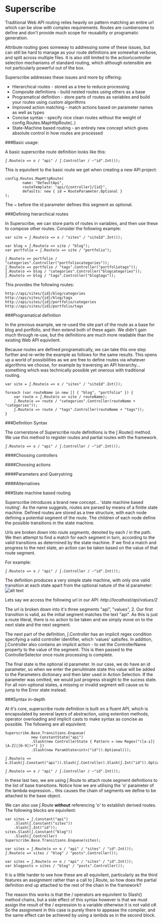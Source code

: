 Superscribe
===========

Traditional Web API routing relies heavily on pattern matching an entire url which can be slow with complex requirements. Routes are cumbersome to define and don't provide much scope for reusabilty or programatic generation.

Attribute routing goes someway to addressing some of these issues, but can still be hard to manage as your route definitions are somewhat verbose, and split across multiple files. It is also still limited to the action\controller selection mechanisms of standard routing, which although extensible are not particularly powerful out of the box.

Superscribe addresses these issues and more by offering:

* Hierarchical routes - stored as a tree to reduce processing
* Composite definitions - build nested routes using others as a base
* Programatical definition - store parts of routes as variables and build your routes using custom algorithms
* Improved action matching - match actions based on parameter names as well as types
* Concise syntax - specify nice clean routes without the weight of config.Routes.MapHttpRoute(..)
* State-Machine based routing - an entirely new concept which gives absolute control in how routes are processed

###Basic usage:

A basic superscribe route definition looks like this:

    ʃ.Route(o => o / "api" / ʃ.Controller / ~"id".Int());
    
This is equivilent to the basic route we get when creating a new API project:

    config.Routes.MapHttpRoute(
            name: "DefaultApi",
            routeTemplate: "api/{controller}/{id}",
            defaults: new { id = RouteParameter.Optional }
    );

The ~ before the id parameter defines this segment as optional.

###Defining hierarchical routes

In Superscribe, we can store parts of routes in variables, and then use these to compose other routes. Consider the following example:

    var site = ʃ.Route(o => o / "sites" / "siteId".Int());
    
    var blog = ʃ.Route(o => site / "blog"); 
    var portfolio = ʃ.Route(o => site / "portfolio");
    
    ʃ.Route(o => portfolio / "categories".Controller("portfoliocategories"));
    ʃ.Route(o => portfolio / "tags".Controller("portfoliotags"));
    ʃ.Route(o => blog / "categories".Controller("blogcategories"));
    ʃ.Route(o => blog / "tags".Controller("blogtags"));

This provides the following routes:

    http://api/sites/{id}/blog/categories
    http://api/sites/{id}/blog/tags
    http://api/sites/{id}/portfolio/categories
    http://api/sites/{id}/portfolio/tags

###Programatical definition

In the previous example, we re-used the site part of the route as a base for blog and portfolio, and then extend both of these again. We didn't gain much through re-use, but the definitions are much more readable than the existing Web API equivilent.

Because routes are defined programatically, we can take this one step further and re-write the example as follows for the same results. This opens up a world of possibilities as we are free to define routes via whatever algorithms we choose, for example by traversing an API hierarchy... something which was technically possible yet onerous with traditional routing.

    var site = ʃ.Route(o => o / "sites" / "siteId".Int());
    
    foreach (var routeName in new [] { "blog", "portfolio" }) {
        var route = ʃ.Route(o => site / routeName);
        ʃ.Route(o => route / "categories".Controller(routeName + "categories"));
        ʃ.Route(o => route / "tags".Controller(routeName + "tags"));
    }
    
###Definition Syntax

The cornerstone of Superscribe route definitions is the ʃ.Route() method. We use this method to register routes and partial routes with the framework.

    ʃ.Route(o => o / "api" / ʃ.Controller / ~"id".Int());
    
####Choosing controllers

####Choosing actions

####Parameters and Querystring
    
####Alternatives
    
###State machine based routing

Superscribe introduces a brand new concept... 'state machine based routing'. As the name suggests, routes are parsed by means of a finitie state machine. Defined routes are stored as a tree structure, with each node defining a potential segment of the route. The children of each node define the possible transitions in the state machine.

Urls are broken down into *route segments*, denoted by each / in the path. We then attempt to find a match for each segment in turn, according to the valid transitions as determined by the state machine. If we find a match and progress to the next state, an action can be taken based on the value of that route segment.

For example:

    ʃ.Route(o => o / "api" / ʃ.Controller / ~"id".Int());

The definition produces a very simple state machine, with only one valid transition at each state apart from the optional nature of the id parameter:
![alt text](https://raw.github.com/Roysvork/Superscribe/master/Documentation/Images/basicstatemachine.png "Basic state machine")

Lets say we access the following url in our API: *http://localhost/api/values/2*
  
The url is broken down into it's three segments "api", "values", 2. Our first transition is valid, as the initial segment matches the text "api". As this is just a route literal, there is no action to be taken and we simply move on to the next state and the next segment. 

The next part of the definition, ʃ.Controller has an implicit regex condition specifying a valid controller identifier, which 'values' satisifes. In addition, ʃ.Controller also contains an implicit action - to set the ControllerName property to the value of the segment. This is then passed to the ControllerSelector once route processing is complete. 

The final state is the optional id parameter. In our case, we do have an id parameter, so when we enter the penultimate state this value will be added to the Parameters dictionary and then later used in Action Selection. If the parameter was omitted, we would just progress straight to the sucess state. For all non-optional states, a missing or invalid segment will cause us to jump to the Error state instead.

###Syntax in-depth

At it's core, superscribe route definition is built on a fluent API, which is encapsulated by several layers of abstraction, using extention methods, operator overloading and implicit casts to make syntax as concise as possible. The following are all equivilent:

    Superscribe.Base.Transitions.Enqueue(
                new ConstantState("api")
                .Slash(new ControllerState { Pattern = new Regex("([a-z]|[A-Z]|[0-9])+") })
                .Slash(new ParamState<int>("id")).Optional());

    ʃ.Route(o => o.Slash(ʃ.Constant("api")).Slash(ʃ.Controller).Slash(ʃ.Int("id")).Optional());

    ʃ.Route(o => o / "api" / ʃ.Controller / ~"id".Int());
    
In these last two, we are using ʃ.Route to attach route segment definitions to the list of base transitions. Notice how we are utilising the 'o' parameter of the lambda expression... this causes the chain of segments we define to be attached to the base object.

We can also use ʃ.Route **without** referencing 'o' to establish derived routes. The following blocks are equivilent:

    var sites = ʃ.Constant("api")
        .Slash(ʃ.Constant("sites"))
        .Slash(ʃ.Int("id"));
    sites.Slash(ʃ.Constant("blog"))
        .Slash(ʃ.Controller)
    Superscribe.Base.Transitions.Enqueue(sites);
    
    var sites = ʃ.Route(o => o / "api" / "sites" / "id".Int());
    ʃ.Route(o => sites / "blog" / "posts".Controller());
    
    var sites = ʃ.Route(o => o / "api" / "sites" / "id".Int());
    var blogposts = sites / "blog" / "posts".Controller());
       
It is a little harder to see how these are all equivilent, particularly as the third features an assignment rather than a call to ʃ.Route, so how does the partial definition end up attached to the rest of the chain in the framework?

The reason this works is that the / operators are equivilent to Slash() method chains, but a side effect of this syntax however is that we must assign the result of the / expression to a variable otherwise it is not valid c#. So the assignment in this case is purely there to appease the compiler, and the same effect can be achieved by using a lambda as in the second block.

